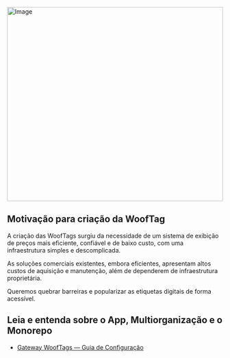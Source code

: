 <img width="100%" height="454" alt="Image" src="https://github.com/user-attachments/assets/9af49ede-d843-4518-b35a-2c769301ab00" />


## Motivação para criação da WoofTag
A criação das WoofTags surgiu da necessidade de um sistema de exibição de preços mais eficiente, confiável e de baixo custo, com uma infraestrutura simples e descomplicada.

As soluções comerciais existentes, embora eficientes, apresentam altos custos de aquisição e manutenção, além de dependerem de infraestrutura proprietária.

Queremos quebrar barreiras e popularizar as etiquetas digitais de forma acessível.


## Leia e entenda sobre o App, Multiorganização e o Monorepo
* [Gateway WoofTags — Guia de Configuração](#)
